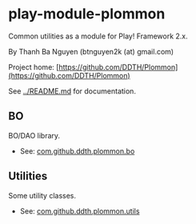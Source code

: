 play-module-plommon
===================

Common utilities as a module for Play! Framework 2.x.

By Thanh Ba Nguyen (btnguyen2k (at) gmail.com)

Project home:
[https://github.com/DDTH/Plommon](https://github.com/DDTH/Plommon)

See [../README.md](../README.md) for documentation.


BO
--
BO/DAO library.

* See: [com.github.ddth.plommon.bo](app/com/github/ddth/plommon/bo/README.md)


Utilities
---------
Some utility classes.

* See: [com.github.ddth.plommon.utils](app/com/github/ddth/plommon/utils/README.md)
